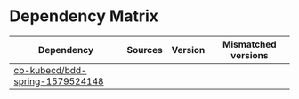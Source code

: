 # Dependency Matrix

Dependency | Sources | Version | Mismatched versions
---------- | ------- | ------- | -------------------
[cb-kubecd/bdd-spring-1579524148](https://github.com/cb-kubecd/bdd-spring-1579524148.git) |  | []() | 

